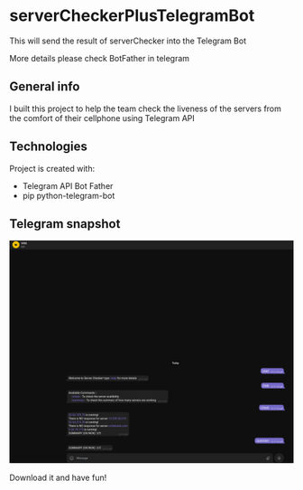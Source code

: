 # serverCheckerPlusTelegramBot

This will send the result of serverChecker into the Telegram Bot

More details please check BotFather in telegram

## General info
I built this project to help the team check the liveness of the servers from the comfort of their cellphone using Telegram API


## Technologies
Project is created with:
* Telegram API Bot Father
* pip python-telegram-bot


## Telegram snapshot

![name-of-you-image](https://github.com/ocean-vinz/serverCheckerPlusTelegramBot/blob/main/Telegram%20Bot.png)

Download it and have fun!
